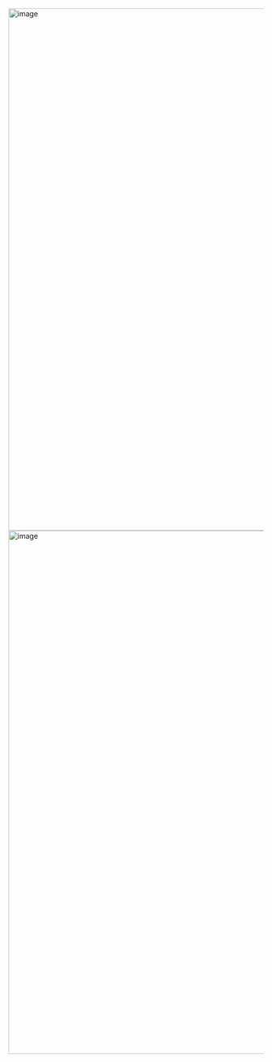

<img width="1919" height="1030" alt="image" src="https://github.com/user-attachments/assets/97fe87f0-487b-4ad5-a826-4de657231a11" />
<img width="1919" height="1032" alt="image" src="https://github.com/user-attachments/assets/8eb3704a-6efd-4891-b754-bea9a12b575f" />
